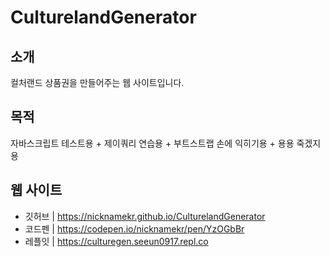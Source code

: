 # CulturelandGenerator
## 소개
컬처랜드 상품권을 만들어주는 웹 사이트입니다.
## 목적
자바스크립트 테스트용 + 제이쿼리 연습용 + 부트스트랩 손에 익히기용 + 용용 죽겠지용
## 웹 사이트
- 깃허브 | https://nicknamekr.github.io/CulturelandGenerator
- 코드펜 | https://codepen.io/nicknamekr/pen/YzOGbBr
- 레플잇 | https://culturegen.seeun0917.repl.co
